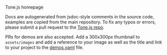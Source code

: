 Tone.js homepage

Docs are autogenerated from jsdoc-style comments in the source code, examples are copied from the main repository. To fix any typos or errors, please submit a pull request to the [Tone.js repo](https://github.com/Tonejs/Tone.js).

PRs for demos are also accepted. Add a 300x300px thumbnail to `assets/images` and add a reference to your image as well as the title and link to your project to the [demos.yaml](https://github.com/Tonejs/tonejs.github.io/blob/master/_data/demos.yaml) file. 
